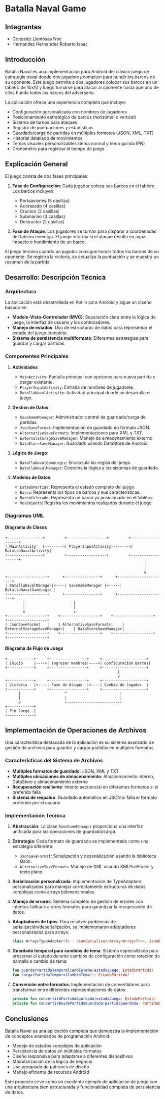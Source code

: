 # Batalla Naval Game
## Integrantes
- Gonzalez Llamosas Noe
- Hernandez Hernandez Roberto Isaac

## Introducción

Batalla Naval es una implementación para Android del clásico juego de estrategia naval donde dos jugadores compiten para hundir los barcos de su oponente. Este juego permite a dos jugadores colocar sus barcos en un tablero de 10x10 y luego turnarse para atacar al oponente hasta que uno de ellos hunda todos los barcos del adversario.

La aplicación ofrece una experiencia completa que incluye:
- Configuración personalizada con nombres de jugadores
- Posicionamiento estratégico de barcos (horizontal o vertical)
- Sistema de turnos para ataques
- Registro de puntuaciones y estadísticas
- Guardado/carga de partidas en múltiples formatos (JSON, XML, TXT)
- Historial detallado de movimientos
- Temas visuales personalizables (tema normal y tema guinda IPN)
- Cronómetro para registrar el tiempo de juego

## Explicación General

El juego consta de dos fases principales:

1. **Fase de Configuración**: Cada jugador coloca sus barcos en el tablero. Los barcos incluyen:
   - Portaaviones (5 casillas)
   - Acorazado (4 casillas)
   - Crucero (3 casillas)
   - Submarino (3 casillas)
   - Destructor (2 casillas)

2. **Fase de Ataque**: Los jugadores se turnan para disparar a coordenadas del tablero enemigo. El juego informa si el ataque resultó en agua, impacto o hundimiento de un barco.

El juego termina cuando un jugador consigue hundir todos los barcos de su oponente. Se registra la victoria, se actualiza la puntuación y se muestra un resumen de la partida.

## Desarrollo: Descripción Técnica

### Arquitectura

La aplicación está desarrollada en Kotlin para Android y sigue un diseño basado en:

- **Modelo-Vista-Controlador (MVC)**: Separación clara entre la lógica de juego, la interfaz de usuario y los controladores.
- **Manejo de estados**: Uso de estructuras de datos para representar el estado del juego completo.
- **Sistema de persistencia multiformato**: Diferentes estrategias para guardar y cargar partidas.

### Componentes Principales

1. **Actividades**:
   - `MainActivity`: Pantalla principal con opciones para nueva partida o cargar existente.
   - `PlayerInputActivity`: Entrada de nombres de jugadores.
   - `BatallaNavalActivity`: Actividad principal donde se desarrolla el juego.

2. **Gestión de Datos**:
   - `SaveGameManager`: Administrador central de guardado/carga de partidas.
   - `JsonSaveFormat`: Implementación de guardado en formato JSON.
   - `AlternativeSaveFormats`: Implementaciones para XML y TXT.
   - `ExternalStorageSaveManager`: Manejo de almacenamiento externo.
   - `DataStoreSaveManager`: Guardado usando DataStore de Android.

3. **Lógica de Juego**:
   - `BatallaNavalGameLogic`: Encapsula las reglas del juego.
   - `BatallaNavalManager`: Coordina la lógica y los sistemas de guardado.

4. **Modelos de Datos**:
   - `EstadoPartida`: Representa el estado completo del juego.
   - `Barco`: Representa los tipos de barcos y sus características.
   - `BarcoColocado`: Representa un barco ya posicionado en el tablero.
   - `Movimiento`: Registra los movimientos realizados durante el juego.

### Diagramas UML

#### Diagrama de Clases

```
+----------------+         +------------------+         +-------------------+
| MainActivity   |-------->| PlayerInputActivity|------->| BatallaNavalActivity|
+----------------+         +------------------+         +-------------------+
                                                               |
                                                               |
                                                               v
+------------------+      +----------------+      +----------------------+
| BatallaNavalManager|<----| SaveGameManager |<-----| BatallaNavalGameLogic |
+------------------+      +----------------+      +----------------------+
        |                      |
        |                      |
        v                      v
+------------------+    +------------------+    +------------------+    +------------------+
| JsonSaveFormat   |    | AlternativeSaveFormats|    | ExternalStorageSaveManager|    | DataStoreSaveManager|
+------------------+    +------------------+    +------------------+    +------------------+
```

#### Diagrama de Flujo de Juego

```
+------------+     +-----------------+     +--------------------+
| Inicio     |---->| Ingresar Nombres|---->| Configuración Barcos|
+------------+     +-----------------+     +--------------------+
                                                   |
                                                   v
+------------+     +-----------------+     +--------------------+
| Victoria   |<----| Fase de Ataque  |<----| Cambio de Jugador  |
+------------+     +-----------------+     +--------------------+
      |                    ^                        |
      |                    |                        |
      v                    +------------------------+
+------------+
| Fin Juego  |
+------------+
```

## Implementación de Operaciones de Archivos

Una característica destacada de la aplicación es su sistema avanzado de gestión de archivos para guardar y cargar partidas en múltiples formatos.

### Características del Sistema de Archivos

- **Múltiples formatos de guardado**: JSON, XML y TXT
- **Múltiples ubicaciones de almacenamiento**: Almacenamiento interno, DataStore y almacenamiento externo
- **Recuperación resiliente**: Intento secuencial en diferentes formatos si el preferido falla
- **Sistema de respaldo**: Guardado automático en JSON si falla el formato preferido por el usuario

### Implementación Técnica

1. **Abstracción**: La clase `SaveGameManager` proporciona una interfaz unificada para las operaciones de guardado/carga.

2. **Estrategia**: Cada formato de guardado es implementado como una estrategia diferente:
   - `JsonSaveFormat`: Serialización y deserialización usando la biblioteca Gson.
   - `AlternativeSaveFormats`: Manejo de XML usando XMLPullParser y texto plano.

3. **Serialización personalizada**: Implementación de TypeAdapters personalizados para manejar correctamente estructuras de datos complejas como arrays bidimensionales.

4. **Manejo de errores**: Sistema completo de gestión de errores con intentos fallback a otros formatos para garantizar la recuperación de datos.

5. **Adaptadores de tipos**: Para resolver problemas de serialización/deserialización, se implementaron adaptadores personalizados para arrays:
   ```kotlin
   class ArraysTypeAdapter<T> : JsonSerializer<Array<Array<T>>>, JsonDeserializer<Array<Array<T>>>
   ```

6. **Guardado temporal para cambios de tema**: Sistema especializado para preservar el estado durante cambios de configuración como rotación de pantalla o cambio de tema:
   ```kotlin
   fun guardarPartidaTemporalCambioTema(estadoJuego: EstadoPartida)
   fun cargarPartidaTemporalCambioTema(): EstadoPartida?
   ```

7. **Conversión entre formatos**: Implementación de convertidores para transformar entre diferentes representaciones de datos:
   ```kotlin
   private fun convertirAPartidaGuardada(estadoJuego: EstadoPartida): PartidaGuardada
   private fun convertirDesdePartidaGuardada(partidaGuardada: PartidaGuardada): EstadoPartida
   ```

## Conclusiones

Batalla Naval es una aplicación completa que demuestra la implementación de conceptos avanzados de programación Android:

- Manejo de estados complejos de aplicación
- Persistencia de datos en múltiples formatos
- Diseño responsive para adaptarse a diferentes dispositivos
- Modularización de la lógica de negocio
- Uso apropiado de patrones de diseño
- Manejo eficiente de recursos Android

Este proyecto sirve como un excelente ejemplo de aplicación de juego con una arquitectura bien estructurada y funcionalidad completa de persistencia de datos.
